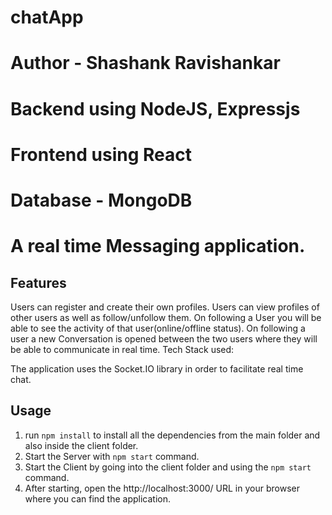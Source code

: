 # chatApp


# Author - Shashank Ravishankar

# Backend using NodeJS, Expressjs
# Frontend using React
# Database - MongoDB

# A real time Messaging application.
## Features
Users can register and create their own profiles.
Users can view profiles of other users as well as follow/unfollow them.
On following a User you will be able to see the activity of that user(online/offline status).
On following a user a new Conversation is opened between the two users where they will be able to communicate in real time.
Tech Stack used:

The application  uses the Socket.IO library in order to facilitate real time chat.


## Usage

1. run `npm install` to install all the dependencies from the main folder and also inside the client folder.   
2. Start the Server with `npm start` command. 
3. Start the Client by going into the client folder and using the `npm start` command. 
4. After starting, open the http://localhost:3000/ URL in your browser where you can find the application. 
